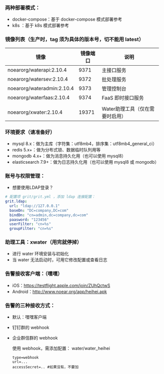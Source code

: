 ### 两种部署模式：

* docker-compose：基于 docker-compose 模式部署参考
* k8s ：基于 k8s 模式部署参考

### 镜像列表（生产时，tag 须为具体的版本号，切不能用 latest）

| 镜像                      | 镜像端口    | 说明                 |
|-------------------------|-------|--------------------|
| noearorg/waterapi:2.10.4 | 9371  | 主接口服务              |
| noearorg/watersev:2.10.4       | 9372  | 批处理服务              |
| noearorg/wateradmin:2.10.4     | 9373  | 管理控制台              |
| noearorg/waterfaas:2.10.4      | 9374  | FaaS 即时接口服务        |
|                         |       |                    |
| noearorg/xwater:2.10.4         | 19371 | Water助理工具（仅在需要时启用） |


### 环境要求（请准备好）

* mysql 8.x：做为主库（字符集：utf8mb4，排序集：utf8mb4_general_ci）
* redis 5.x+：做为分布式锁、数据临时队列用等
* mongodb 4.x+：做为消息持久化用（也可以使用 mysql8）
* elasticsearch 7.9+：做为日志持久化用（也可以使用 mysql8 或 mongodb）

### 账号与权限管理：

* 想要使用LDAP登录？

```yaml
# 配置项 grit/grit.yml ，添加 ldap 连接配置：
grit.ldap:
  url: "ldap://127.0.0.1"
  baseDn: "DC=company,DC=com"
  bindDn: "cn=admin,dc=company,dc=com"
  paasword: "123456"
  userFilter: "cn=%s"
  groupFilter: "cn=%s"
```


### 助理工具：xwater（用完就停掉）

* 进行 water  环境安装与初始化
* 当 water 无法启动时，可用它修改配置或查看日志


### 告警接收客户端：（嘿嘿）

* iOS：https://testflight.apple.com/join/ZUhQctwS
* Android：http://www.noear.org/app/heihei.apk


### 告警的三种接收方式：

* 默认：嘿嘿客户端
* 钉钉群的 webhook
* 企业群信群的 webhook

    使用 webhook，需添加配置： water/water_heihei
    ```properties
    type=webhook
    url=...
    accessSecret=.. #如果没有，不要加
    ```


